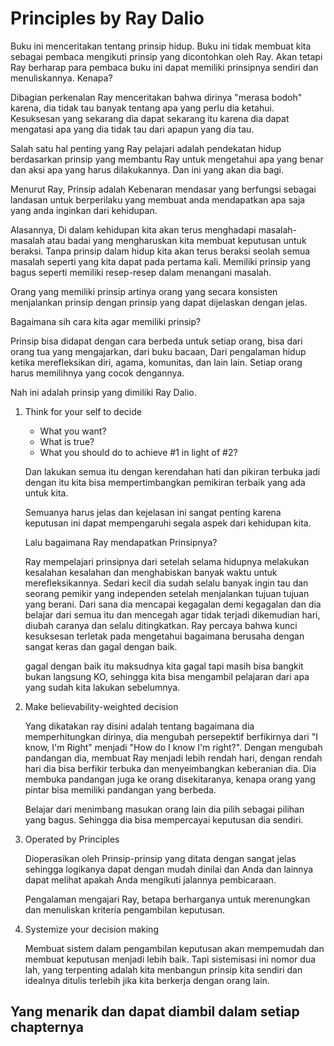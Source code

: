 # Principles by Ray Dalio

Buku ini menceritakan tentang prinsip hidup. Buku ini tidak membuat kita sebagai pembaca mengikuti prinsip yang dicontohkan oleh Ray. Akan tetapi Ray berharap para pembaca buku ini dapat memiliki prinsipnya sendiri dan menuliskannya. Kenapa?

Dibagian perkenalan Ray menceritakan bahwa dirinya "merasa bodoh" karena, dia tidak tau banyak tentang apa yang perlu dia ketahui. Kesuksesan yang sekarang dia dapat sekarang itu karena dia dapat mengatasi apa yang dia tidak tau dari apapun yang dia tau.

Salah satu hal penting yang Ray pelajari adalah pendekatan hidup berdasarkan prinsip yang membantu Ray untuk mengetahui apa yang benar dan aksi apa yang harus dilakukannya. Dan ini yang akan dia bagi.

Menurut Ray, Prinsip adalah Kebenaran mendasar yang berfungsi sebagai landasan untuk berperilaku yang membuat anda mendapatkan apa saja yang anda inginkan dari kehidupan.

Alasannya, Di dalam kehidupan kita akan terus menghadapi masalah-masalah atau badai yang mengharuskan kita membuat keputusan untuk beraksi. Tanpa prinsip dalam hidup kita akan terus beraksi seolah semua masalah seperti yang kita dapat pada pertama kali. Memiliki prinsip yang bagus seperti memiliki resep-resep dalam menangani masalah.

Orang yang memiliki prinsip artinya orang yang secara konsisten menjalankan prinsip dengan prinsip yang dapat dijelaskan dengan jelas.

Bagaimana sih cara kita agar memiliki prinsip?

Prinsip bisa didapat dengan cara berbeda untuk setiap orang, bisa dari orang tua yang mengajarkan, dari buku bacaan, Dari pengalaman hidup ketika merefleksikan diri, agama, komunitas, dan lain lain. Setiap orang harus memilihnya yang cocok dengannya.

Nah ini adalah prinsip yang dimiliki Ray Dalio.

1. Think for your self to decide
    - What you want?
    - What is true?
    - What you should do to achieve #1 in light of #2?

    Dan lakukan semua itu dengan kerendahan hati dan pikiran terbuka jadi dengan itu kita bisa mempertimbangkan pemikiran terbaik yang ada untuk kita.

    Semuanya harus jelas dan kejelasan ini sangat penting karena keputusan ini dapat mempengaruhi segala aspek dari kehidupan kita.

    Lalu bagaimana Ray mendapatkan Prinsipnya?

    Ray mempelajari prinsipnya dari setelah selama hidupnya melakukan kesalahan kesalahan dan menghabiskan banyak waktu untuk merefleksikannya. Sedari kecil dia sudah selalu banyak ingin tau dan seorang pemikir yang independen setelah menjalankan tujuan tujuan yang berani. Dari sana dia mencapai kegagalan demi kegagalan dan dia  belajar dari semua itu dan mencegah agar tidak terjadi dikemudian hari, diubah caranya dan selalu ditingkatkan. Ray percaya bahwa kunci kesuksesan terletak pada mengetahui bagaimana berusaha dengan sangat keras dan gagal dengan baik.

    gagal dengan baik itu maksudnya kita gagal tapi masih bisa bangkit bukan langsung KO, sehingga kita bisa mengambil pelajaran dari apa yang sudah kita lakukan sebelumnya.

2. Make believability-weighted decision

    Yang dikatakan ray disini adalah tentang bagaimana dia memperhitungkan dirinya, dia mengubah persepektif berfikirnya dari "I know, I'm Right" menjadi "How do I know I'm right?". Dengan mengubah pandangan dia, membuat Ray menjadi lebih rendah hari, dengan rendah hari dia bisa berfikir terbuka dan menyeimbangkan keberanian dia. Dia membuka pandangan juga ke orang disekitaranya, kenapa orang yang pintar bisa memiliki pandangan yang berbeda. 

    Belajar dari menimbang masukan orang lain dia pilih sebagai pilihan yang bagus. Sehingga dia bisa mempercayai keputusan dia sendiri.

3. Operated by Principles

    Dioperasikan oleh Prinsip-prinsip yang ditata dengan sangat jelas sehingga logikanya dapat dengan mudah dinilai dan Anda dan lainnya dapat melihat apakah Anda mengikuti jalannya pembicaraan.

    Pengalaman mengajari Ray, betapa berharganya untuk merenungkan dan menuliskan kriteria pengambilan keputusan.

4. Systemize your decision making

    Membuat sistem dalam pengambilan keputusan akan mempemudah dan membuat keputusan menjadi lebih baik. Tapi sistemisasi ini nomor dua lah, yang terpenting adalah kita menbangun prinsip kita sendiri dan idealnya ditulis terlebih jika kita berkerja dengan orang lain.


## Yang menarik dan dapat diambil dalam setiap chapternya

